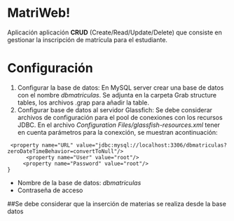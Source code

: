 # MatriWeb!

Aplicación aplicación **CRUD** (Create/Read/Update/Delete) que consiste en gestionar la inscripción de matrícula para el estudiante.

# Configuración
1. Configurar la base de datos: En MySQL server crear una base de datos con el nombre *dbmatriculas*. Se adjunta en la carpeta Grab structure tables, los archivos .grap para añadir la table.
2.  Configurar base de datos al servidor Glassfich: Se debe considerar archivos de configuración para el pool de conexiones con los recursos JDBC.
En el archivo *Configuration Files/glassfish-resources.xml* tener en cuenta parámetros para la conexción, se muestran acontinuación:

```
 <property name="URL" value="jdbc:mysql://localhost:3306/dbmatriculas?zeroDateTimeBehavior=convertToNull"/>       
      <property name="User" value="root"/>
     <property name="Password" value="root"/>
}
```

     
 - Nombre de la base de datos: *dbmatriculas*
 - Contraseña de acceso

##Se debe considerar que la inserción de materias se realiza desde la base datos
